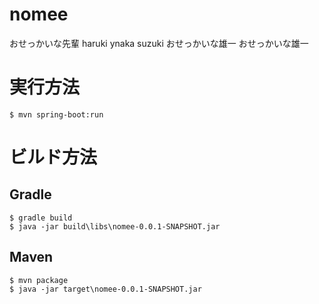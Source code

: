 ﻿# nomee
おせっかいな先輩
haruki
ynaka
suzuki
おせっかいな雄一
おせっかいな雄一

# 実行方法

    $ mvn spring-boot:run


# ビルド方法

## Gradle

    $ gradle build
    $ java -jar build\libs\nomee-0.0.1-SNAPSHOT.jar


## Maven

    $ mvn package
    $ java -jar target\nomee-0.0.1-SNAPSHOT.jar


